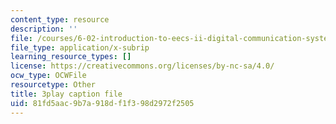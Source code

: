 ```yaml
---
content_type: resource
description: ''
file: /courses/6-02-introduction-to-eecs-ii-digital-communication-systems-fall-2012/81fd5aac9b7a918df1f398d2972f2505_QfaGCnfWpus.srt
file_type: application/x-subrip
learning_resource_types: []
license: https://creativecommons.org/licenses/by-nc-sa/4.0/
ocw_type: OCWFile
resourcetype: Other
title: 3play caption file
uid: 81fd5aac-9b7a-918d-f1f3-98d2972f2505
---
```

